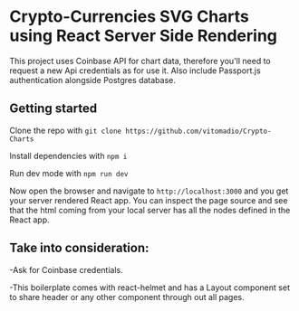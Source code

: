 # Crypto-Currencies SVG Charts using React Server Side Rendering

This project uses Coinbase API for chart data, therefore you'll need to request a new Api credentials as for use it.
Also include Passport.js authentication alongside Postgres database.

## Getting started

Clone the repo with
`git clone https://github.com/vitomadio/Crypto-Charts`

Install dependencies with
`npm i`

Run dev mode with
`npm run dev`

Now open the browser and navigate to `http://localhost:3000` and you get your server rendered React app. You can inspect the page source and see that the html coming from your local server has all the nodes defined in the React app.

## Take into consideration:

-Ask for Coinbase credentials.

-This boilerplate comes with react-helmet and has a Layout component set to share header or any other component through out all pages.
